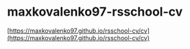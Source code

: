 # maxkovalenko97-rsschool-cv


[https://maxkovalenko97.github.io/rsschool-cv/cv](https://maxkovalenko97.github.io/rsschool-cv/cv)
